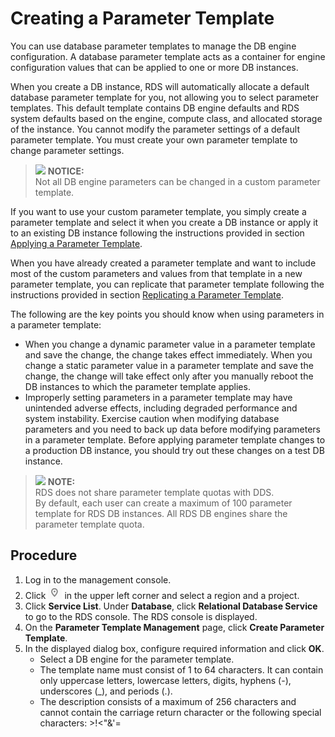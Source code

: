 # Creating a Parameter Template<a name="en-us_topic_sqlserver_parameter_group"></a>

You can use database parameter templates to manage the DB engine configuration. A database parameter template acts as a container for engine configuration values that can be applied to one or more DB instances.

When you create a DB instance, RDS will automatically allocate a default database parameter template for you, not allowing you to select parameter templates. This default template contains DB engine defaults and RDS system defaults based on the engine, compute class, and allocated storage of the instance. You cannot modify the parameter settings of a default parameter template. You must create your own parameter template to change parameter settings.

>![](/images/icon-notice.gif) **NOTICE:**   
>Not all DB engine parameters can be changed in a custom parameter template.  

If you want to use your custom parameter template, you simply create a parameter template and select it when you create a DB instance or apply it to an existing DB instance following the instructions provided in section  [Applying a Parameter Template](applying-a-parameter-template.md).

When you have already created a parameter template and want to include most of the custom parameters and values from that template in a new parameter template, you can replicate that parameter template following the instructions provided in section  [Replicating a Parameter Template](replicating-a-parameter-template.md).

The following are the key points you should know when using parameters in a parameter template:

-   When you change a dynamic parameter value in a parameter template and save the change, the change takes effect immediately. When you change a static parameter value in a parameter template and save the change, the change will take effect only after you manually reboot the DB instances to which the parameter template applies.
-   Improperly setting parameters in a parameter template may have unintended adverse effects, including degraded performance and system instability. Exercise caution when modifying database parameters and you need to back up data before modifying parameters in a parameter template. Before applying parameter template changes to a production DB instance, you should try out these changes on a test DB instance.

>![](/images/icon-note.gif) **NOTE:**   
>RDS does not share parameter template quotas with DDS.  
>By default, each user can create a maximum of 100 parameter template for RDS DB instances. All RDS DB engines share the parameter template quota.  

## Procedure<a name="en-us_topic_parameter_group_s1d4b577d340b4a0baa353efbd0219c2d"></a>

1.  Log in to the management console.
2.  Click  ![](figures/region.png)  in the upper left corner and select a region and a project.
3.  Click  **Service List**. Under  **Database**, click  **Relational Database Service**  to go to the RDS console. The RDS console is displayed.
4.  On the  **Parameter Template Management**  page, click  **Create Parameter Template**.
5.  In the displayed dialog box, configure required information and click  **OK**.
    -   Select a DB engine for the parameter template.
    -   The template name must consist of 1 to 64 characters. It can contain only uppercase letters, lowercase letters, digits, hyphens \(-\), underscores \(\_\), and periods \(.\).
    -   The description consists of a maximum of 256 characters and cannot contain the carriage return character or the following special characters: \>!<"&'=


